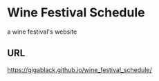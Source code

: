 # Wine Festival Schedule
a wine festival's website

## URL
https://gigablack.github.io/wine_festival_schedule/
